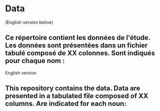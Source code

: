 # Data
(English version below)

Ce répertoire contient les données de l'étude. Les données sont présentées dans un fichier tabulé composé de XX colonnes. Sont indiqués pour chaque nom :
-

English version 

This repository contains the data. Data are presented in a tabulated file composed of XX columns. Are indicated for each noun:
- 
